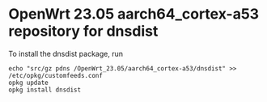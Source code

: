 OpenWrt 23.05 aarch64_cortex-a53 repository for dnsdist
========

To install the dnsdist package, run

```
echo "src/gz pdns /OpenWrt_23.05/aarch64_cortex-a53/dnsdist" >> /etc/opkg/customfeeds.conf
opkg update
opkg install dnsdist
```

